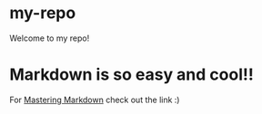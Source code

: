 # my-repo

Welcome to my repo!

# Markdown is so easy and cool!!

For [Mastering Markdown](https://guides.github.com/features/mastering-markdown/) check out the link :)
